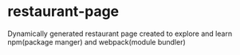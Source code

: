 # restaurant-page
Dynamically generated restaurant page created to explore and learn npm(package manger) and webpack(module bundler) 
